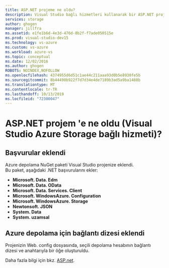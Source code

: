 ```yaml
---
title: ASP.NET projeme ne oldu?
description: Visual Studio bağlı hizmetleri kullanarak bir ASP.NET projesine Azure Storage eklendikten sonra ne olacağını açıklar.
services: storage
author: ghogen
manager: jillfra
ms.assetid: e1fe1b6d-4e3d-476d-8b2f-f7ade050515e
ms.prod: visual-studio-dev15
ms.technology: vs-azure
ms.custom: vs-azure
ms.workload: azure-vs
ms.topic: conceptual
ms.date: 12/02/2016
ms.author: ghogen
ROBOTS: NOINDEX,NOFOLLOW
ms.openlocfilehash: 4374955d6d51c1ae44c211aaa93d0b5e8930fe5b
ms.sourcegitcommit: 8b44498b922f7d7d34e4de7189b3ad5a9ba1488b
ms.translationtype: MT
ms.contentlocale: tr-TR
ms.lasthandoff: 10/13/2019
ms.locfileid: "72300047"
---
```

# <a name="what-happened-to-my-aspnet-project-visual-studio-azure-storage-connected-service"></a>ASP.NET projem 'e ne oldu (Visual Studio Azure Storage bağlı hizmeti)?
## <a name="references-added"></a>Başvurular eklendi
Azure depolama NuGet paketi Visual Studio projenize eklendi.  
Bu paket, aşağıdaki .NET başvurularını ekler:

* **Microsoft. Data. Edm**
* **Microsoft. Data. OData**
* **Microsoft. Data. Services. Client**
* **Microsoft. WindowsAzure. Configuration**
* **Microsoft. WindowsAzure. Storage**
* **Newtonsoft. JSON**
* **System. Data**
* **System. uzamsal**

## <a name="connection-string-for-azure-storage-added"></a>Azure depolama için bağlantı dizesi eklendi
Projenizin Web. config dosyasında, seçili depolama hesabının bağlantı dizesi ve anahtarıyla bir öğe oluşturuldu.

Daha fazla bilgi için bkz. [ASP.net](https://www.asp.net).

